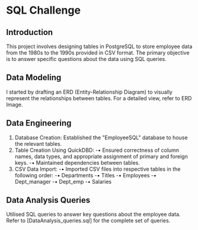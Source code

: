 
# SQL Challenge
## Introduction
This project involves designing tables in PostgreSQL to store employee data from the 1980s to the 1990s provided in CSV format. The primary objective is to answer specific questions about the data using SQL queries.
## Data Modeling
I started by drafting an ERD (Entity-Relationship Diagram) to visually represent the relationships between tables. For a detailed view, refer to ERD Image.
## Data Engineering
1.	Database Creation: Established the "EmployeeSQL" database to house the relevant tables.
2.	Table Creation Using QuickDBD:
-•	Ensured correctness of column names, data types, and appropriate assignment of primary and foreign keys.
-•	Maintained dependencies between tables.
3.	CSV Data Import:
-•	Imported CSV files into respective tables in the following order:
-•	Departments
-•	Titles
-•	Employees
-•	Dept_manager
-•	Dept_emp
-•	Salaries
## Data Analysis Queries
Utilised SQL queries to answer key questions about the employee data. Refer to [DataAnalysis_queries.sql] for the complete set of queries.

